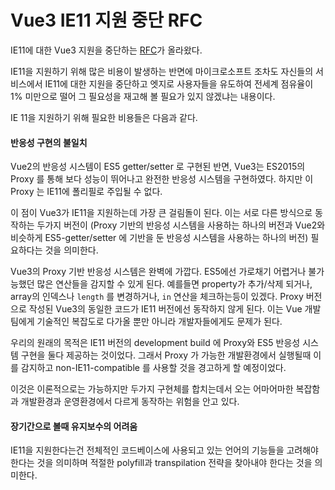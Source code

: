 # Vue3 IE11 지원 중단 RFC

IE11에 대한 Vue3 지원을 중단하는 [RFC](https://github.com/vuejs/rfcs/blob/ie11/active-rfcs/0000-vue3-ie11-support.md)가 올라왔다.

IE11을 지원하기 위해 많은 비용이 발생하는 반면에 마이크로소프트 조차도 자신들의 서비스에서 IE11에 대한 지원을 중단하고 엣지로 사용자들을 유도하여 전세계 점유율이 1% 미만으로 떨어 그 필요성을 재고해 볼 필요가 있지 않겠냐는 내용이다.

IE 11을 지원하기 위해 필요한 비용들은 다음과 같다.

#### 반응성 구현의 불일치
Vue2의 반응성 시스템이 ES5 getter/setter 로 구현된 반면, Vue3는 ES2015의 Proxy 를 통해 보다 성능이 뛰어나고 완전한 반응성 시스템을 구현하였다. 하지만 이 Proxy 는 IE11에 폴리필로 주입될 수 없다.

이 점이 Vue3가 IE11을 지원하는데 가장 큰 걸림돌이 된다. 이는 서로 다른 방식으로 동작하는 두가지 버전이 (Proxy 기반의 반응성 시스템을 사용하는 하나의 버전과 Vue2와 비슷하게 ES5-getter/setter 에 기반을 둔 반응성 시스템을 사용하는 하나의 버전) 필요하다는 것을 의미한다.

Vue3의 Proxy 기반 반응성 시스템은 완벽에 가깝다. ES5에선 가로채기 어렵거나 불가능했던 많은 연산들을 감지할 수 있게 된다.
예를들면 property가 추가/삭제 되거나, array의 인덱스나 `length` 를 변경하거나, `in` 연산을 체크하는등이 있겠다. Proxy 버전으로 작성된 Vue3의 동일한 코드가 IE11 버전에선 동작하지 않게 된다. 이는 Vue 개발팀에게 기술적인 복잡도로 다가올 뿐만 아니라 개발자들에게도 문제가 된다.

우리의 원래의 목적은 IE11 버전의 development build 에 Proxy와 ES5 반응성 시스템 구현을 둘다 제공하는 것이었다. 그래서 Proxy 가 가능한 개발환경에서 실행될때 이를 감지하고 non-IE11-compatible 를 사용할 것을 경고하게 할 예정이었다.

이것은 이론적으로는 가능하지만 두가지 구현체를 합치는데서 오는 어마어마한 복잡함과 개발환경과 운영환경에서 다르게 동작하는 위험을 안고 있다.

#### 장기간으로 볼때 유지보수의 어려움
IE11을 지원한다는건 전체적인 코드베이스에 사용되고 있는 언어의 기능들을 고려해야 한다는 것을 의미하며 적절한 polyfill과 transpilation 전략을 찾아내야 한다는 것을 의미한다.
